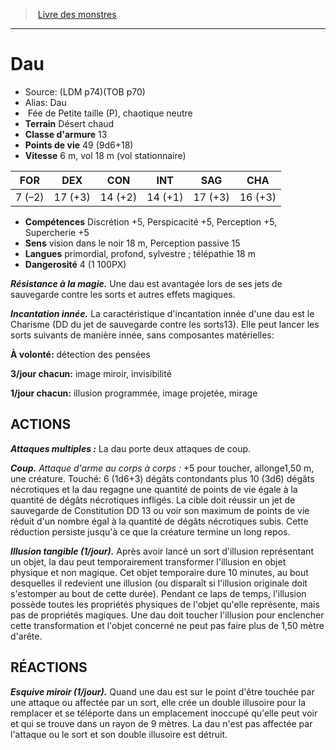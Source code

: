 ﻿> [Livre des monstres](tome_of_beasts.md)

---

# Dau

- Source: (LDM p74)(TOB p70)
- Alias: Dau
-  Fée de Petite taille (P), chaotique neutre
- **Terrain** Désert chaud
- **Classe d'armure** 13
- **Points de vie** 49 (9d6+18)
- **Vitesse** 6 m, vol 18 m (vol stationnaire)

|FOR|DEX|CON|INT|SAG|CHA|
|---|---|---|---|---|---|
|7 (–2)|17 (+3)|14 (+2)|14 (+1)|17 (+3)|16 (+3)|

- **Compétences** Discrétion +5, Perspicacité +5, Perception +5, Supercherie +5
- **Sens** vision dans le noir 18 m, Perception passive 15
- **Langues** primordial, profond, sylvestre ; télépathie 18 m
- **Dangerosité** 4 (1 100PX)

**_Résistance à la magie._** Une dau est avantagée lors de ses jets de sauvegarde contre les sorts et autres effets magiques.

**_Incantation innée._** La caractéristique d'incantation innée d'une dau est le Charisme (DD du jet de sauvegarde contre les sorts13). Elle peut lancer les sorts suivants de manière innée, sans composantes matérielles:

**À volonté:** détection des pensées

**3/jour chacun:** image miroir, invisibilité

**1/jour chacun:** illusion programmée, image projetée, mirage

## ACTIONS

**_Attaques multiples :_** La dau porte deux attaques de coup.

**_Coup._** _Attaque d'arme au corps à corps :_ +5 pour toucher, allonge1,50 m, une créature. Touché: 6 (1d6+3) dégâts contondants plus 10 (3d6) dégâts nécrotiques et la dau regagne une quantité de points de vie égale à la quantité de dégâts nécrotiques infligés. La cible doit réussir un jet de sauvegarde de Constitution DD 13 ou voir son maximum de points de vie réduit d'un nombre égal à la quantité de dégâts nécrotiques subis. Cette réduction persiste jusqu'à ce que la créature termine un long repos.

**_Illusion tangible (1/jour)._** Après avoir lancé un sort d'illusion représentant un objet, la dau peut temporairement transformer l'illusion en objet physique et non magique. Cet objet temporaire
dure 10 minutes, au bout desquelles il redevient une illusion (ou disparaît si l'illusion originale doit s'estomper au bout de cette durée). Pendant ce laps de temps, l'illusion possède toutes les propriétés physiques de l'objet qu'elle représente, mais pas de propriétés magiques. Une dau doit toucher l'illusion pour enclencher cette transformation et l'objet concerné ne peut pas faire plus de 1,50 mètre d'arête.

## RÉACTIONS

**_Esquive miroir (1/jour)._** Quand une dau est sur le point d'être touchée par une attaque ou affectée par un sort, elle crée un double illusoire pour la remplacer et se téléporte dans un emplacement inoccupé qu'elle peut voir et qui se trouve dans un rayon de 9 mètres. La dau n'est pas affectée par l'attaque ou le sort et son double illusoire est détruit.

